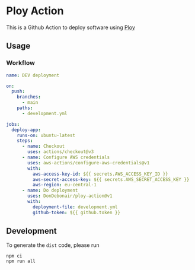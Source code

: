 # Ploy Action

This is a Github Action to deploy software using [Ploy](https://github.com/DonDebonair/ploy)

## Usage

### Workflow

```yaml
name: DEV deployment

on:
  push:
    branches:
      - main
    paths:
      - development.yml

jobs:
  deploy-app:
    runs-on: ubuntu-latest
    steps:
      - name: Checkout
        uses: actions/checkout@v3
      - name: Configure AWS credentials
        uses: aws-actions/configure-aws-credentials@v1
        with:
          aws-access-key-id: ${{ secrets.AWS_ACCESS_KEY_ID }}
          aws-secret-access-key: ${{ secrets.AWS_SECRET_ACCESS_KEY }}
          aws-region: eu-central-1
      - name: Do deployment
        uses: DonDebonair/ploy-action@v1
        with:
          deployment-file: development.yml
          github-token: ${{ github.token }}
```

## Development

To generate the `dist` code, please run

```
npm ci
npm run all
```
